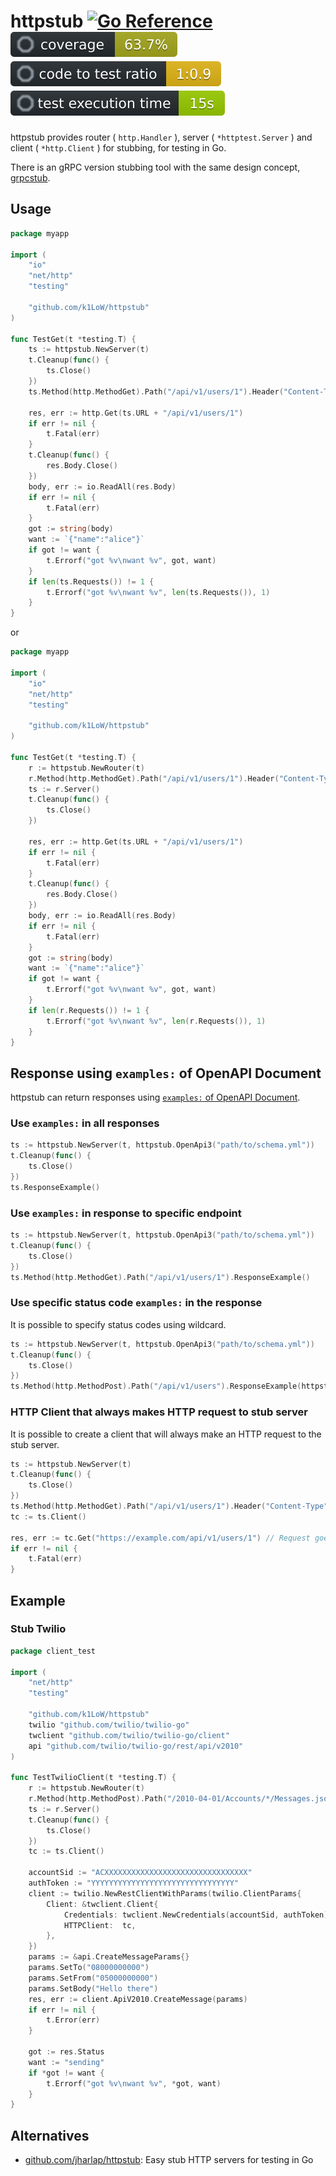 # httpstub [![Go Reference](https://pkg.go.dev/badge/github.com/k1LoW/httpstub.svg)](https://pkg.go.dev/github.com/k1LoW/httpstub) ![Coverage](https://raw.githubusercontent.com/k1LoW/octocovs/main/badges/k1LoW/httpstub/coverage.svg) ![Code to Test Ratio](https://raw.githubusercontent.com/k1LoW/octocovs/main/badges/k1LoW/httpstub/ratio.svg) ![Test Execution Time](https://raw.githubusercontent.com/k1LoW/octocovs/main/badges/k1LoW/httpstub/time.svg)

httpstub provides router ( `http.Handler` ), server ( `*httptest.Server` ) and client ( `*http.Client` ) for stubbing, for testing in Go.

There is an gRPC version stubbing tool with the same design concept, [grpcstub](https://github.com/k1LoW/grpcstub).

## Usage

``` go
package myapp

import (
	"io"
	"net/http"
	"testing"

	"github.com/k1LoW/httpstub"
)

func TestGet(t *testing.T) {
	ts := httpstub.NewServer(t)
	t.Cleanup(func() {
		ts.Close()
	})
	ts.Method(http.MethodGet).Path("/api/v1/users/1").Header("Content-Type", "application/json").ResponseString(http.StatusOK, `{"name":"alice"}`)

	res, err := http.Get(ts.URL + "/api/v1/users/1")
	if err != nil {
		t.Fatal(err)
	}
	t.Cleanup(func() {
		res.Body.Close()
	})
	body, err := io.ReadAll(res.Body)
	if err != nil {
		t.Fatal(err)
	}
	got := string(body)
	want := `{"name":"alice"}`
	if got != want {
		t.Errorf("got %v\nwant %v", got, want)
	}
	if len(ts.Requests()) != 1 {
		t.Errorf("got %v\nwant %v", len(ts.Requests()), 1)
	}
}
```

or

``` go
package myapp

import (
	"io"
	"net/http"
	"testing"

	"github.com/k1LoW/httpstub"
)

func TestGet(t *testing.T) {
	r := httpstub.NewRouter(t)
	r.Method(http.MethodGet).Path("/api/v1/users/1").Header("Content-Type", "application/json").ResponseString(http.StatusOK, `{"name":"alice"}`)
	ts := r.Server()
	t.Cleanup(func() {
		ts.Close()
	})

	res, err := http.Get(ts.URL + "/api/v1/users/1")
	if err != nil {
		t.Fatal(err)
	}
	t.Cleanup(func() {
		res.Body.Close()
	})
	body, err := io.ReadAll(res.Body)
	if err != nil {
		t.Fatal(err)
	}
	got := string(body)
	want := `{"name":"alice"}`
	if got != want {
		t.Errorf("got %v\nwant %v", got, want)
	}
	if len(r.Requests()) != 1 {
		t.Errorf("got %v\nwant %v", len(r.Requests()), 1)
	}
}
```

## Response using `examples:` of OpenAPI Document

httpstub can return responses using [`examples:` of OpenAPI Document](https://swagger.io/docs/specification/adding-examples/).

### Use `examples:` in all responses

``` go
ts := httpstub.NewServer(t, httpstub.OpenApi3("path/to/schema.yml"))
t.Cleanup(func() {
	ts.Close()
})
ts.ResponseExample()
```

### Use `examples:` in response to specific endpoint

``` go
ts := httpstub.NewServer(t, httpstub.OpenApi3("path/to/schema.yml"))
t.Cleanup(func() {
	ts.Close()
})
ts.Method(http.MethodGet).Path("/api/v1/users/1").ResponseExample()
```

### Use specific status code `examples:` in the response

It is possible to specify status codes using wildcard.

``` go
ts := httpstub.NewServer(t, httpstub.OpenApi3("path/to/schema.yml"))
t.Cleanup(func() {
	ts.Close()
})
ts.Method(http.MethodPost).Path("/api/v1/users").ResponseExample(httpstub.Status("2*"))
```

### HTTP Client that always makes HTTP request to stub server

It is possible to create a client that will always make an HTTP request to the stub server.

``` go
ts := httpstub.NewServer(t)
t.Cleanup(func() {
	ts.Close()
})
ts.Method(http.MethodGet).Path("/api/v1/users/1").Header("Content-Type", "application/json").ResponseString(http.StatusOK, `{"name":"alice"}`)
tc := ts.Client()

res, err := tc.Get("https://example.com/api/v1/users/1") // Request goes to stub server instead of https://example.com
if err != nil {
	t.Fatal(err)
}
```

## Example

### Stub Twilio

``` go
package client_test

import (
	"net/http"
	"testing"

	"github.com/k1LoW/httpstub"
	twilio "github.com/twilio/twilio-go"
	twclient "github.com/twilio/twilio-go/client"
	api "github.com/twilio/twilio-go/rest/api/v2010"
)

func TestTwilioClient(t *testing.T) {
	r := httpstub.NewRouter(t)
	r.Method(http.MethodPost).Path("/2010-04-01/Accounts/*/Messages.json").ResponseString(http.StatusCreated, `{"status":"sending"}`)
	ts := r.Server()
	t.Cleanup(func() {
		ts.Close()
	})
	tc := ts.Client()

	accountSid := "ACXXXXXXXXXXXXXXXXXXXXXXXXXXXXXXXX"
	authToken := "YYYYYYYYYYYYYYYYYYYYYYYYYYYYYYYY"
	client := twilio.NewRestClientWithParams(twilio.ClientParams{
		Client: &twclient.Client{
			Credentials: twclient.NewCredentials(accountSid, authToken),
			HTTPClient:  tc,
		},
	})
	params := &api.CreateMessageParams{}
	params.SetTo("08000000000")
	params.SetFrom("05000000000")
	params.SetBody("Hello there")
	res, err := client.ApiV2010.CreateMessage(params)
	if err != nil {
		t.Error(err)
	}

	got := res.Status
	want := "sending"
	if *got != want {
		t.Errorf("got %v\nwant %v", *got, want)
	}
}
```

## Alternatives

- [github.com/jharlap/httpstub](https://github.com/jharlap/httpstub): Easy stub HTTP servers for testing in Go
